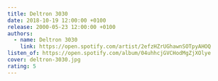 ```yaml
---
title: Deltron 3030
date: 2018-10-19 12:00:00 +0100
release: 2000-05-23 12:00:00 +0100
authors:
  - name: Deltron 3030
    link: https://open.spotify.com/artist/2efzHZrUGhawnSOTpyAHOQ
listen_of: https://open.spotify.com/album/04uhhcjGVCHodMgZjXOlye
cover: deltron-3030.jpg
rating: 5
---
```

